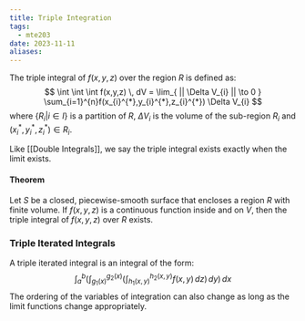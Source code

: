 ```yaml
---
title: Triple Integration
tags:
  - mte203
date: 2023-11-11
aliases:
---
```

The triple integral of $f(x,y,z)$ over the region $R$ is defined as:
$$
\int \int \int f(x,y,z) \, dV = \lim_{ || \Delta V_{i} || \to 0 } \sum_{i=1}^{n}f(x_{i}^{*},y_{i}^{*},z_{i}^{*}) \Delta V_{i}
$$
where $\{ R_{i}|i \in I \}$ is a partition of $R$, $\Delta V_{i}$ is the volume of the sub-region $R_{i}$ and $(x_{i}^{*},y_{i}^{*},z_{i}^{*} ) \in R_{i}$.

Like [[Double Integrals]], we say the triple integral exists exactly when the limit exists.

#### Theorem
Let $S$ be a closed, piecewise-smooth surface that encloses a region $R$ with finite volume. If $f(x,y,z)$ is a continuous function inside and on $V$, then the triple integral of $f(x,y,z)$ over $R$ exists.

### Triple Iterated Integrals
A triple iterated integral is an integral of the form:
$$
\int_{a}^{b} \left( \int_{g_{1}(x)}^{g_{2}(x)}\left( \int_{h_{1}(x,y)}^{h_{2}(x,y)} f(x,y) \, dz  \right)  \, dy  \right) \, dx 
$$
The ordering of the variables of integration can also change as long as the limit functions change appropriately.

